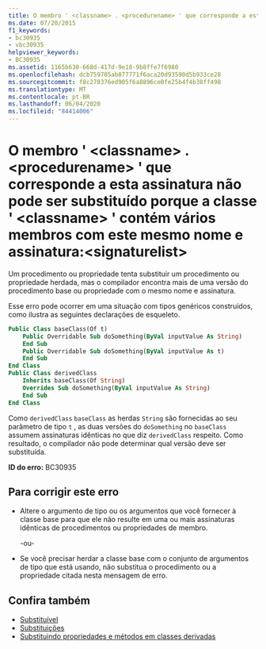 ```yaml
---
title: O membro ' <classname> . <procedurename> ' que corresponde a esta assinatura não pode ser substituído porque a classe ' <classname> ' contém vários membros com este mesmo nome e assinatura:<signaturelist>
ms.date: 07/20/2015
f1_keywords:
- bc30935
- vbc30935
helpviewer_keywords:
- BC30935
ms.assetid: 1165b630-668d-417d-9e18-9b8ffe7f6980
ms.openlocfilehash: dcb759705ab877771f6aca20d93590d5b933ce28
ms.sourcegitcommit: f8c270376ed905f6a8896ce0fe25b4f4b38ff498
ms.translationtype: MT
ms.contentlocale: pt-BR
ms.lasthandoff: 06/04/2020
ms.locfileid: "84414006"
---
```

# <a name="member-classnameprocedurename-that-matches-this-signature-cannot-be-overridden-because-the-class-classname-contains-multiple-members-with-this-same-name-and-signature-signaturelist"></a>O membro ' \<classname> . \<procedurename> ' que corresponde a esta assinatura não pode ser substituído porque a classe ' \<classname> ' contém vários membros com este mesmo nome e assinatura:\<signaturelist>
Um procedimento ou propriedade tenta substituir um procedimento ou propriedade herdada, mas o compilador encontra mais de uma versão do procedimento base ou propriedade com o mesmo nome e assinatura.  
  
 Esse erro pode ocorrer em uma situação com tipos genéricos construídos, como ilustra as seguintes declarações de esqueleto.  
  
```vb  
Public Class baseClass(Of t)  
    Public Overridable Sub doSomething(ByVal inputValue As String)  
    End Sub  
    Public Overridable Sub doSomething(ByVal inputValue As t)  
    End Sub  
End Class  
Public Class derivedClass  
    Inherits baseClass(Of String)  
    Overrides Sub doSomething(ByVal inputValue As String)  
    End Sub  
End Class  
```  
  
 Como `derivedClass` `baseClass` as herdas `String` são fornecidas ao seu parâmetro de tipo `t` , as duas versões do `doSomething` no `baseClass` assumem assinaturas idênticas no que diz `derivedClass` respeito. Como resultado, o compilador não pode determinar qual versão deve ser substituída.  
  
 **ID do erro:** BC30935  
  
## <a name="to-correct-this-error"></a>Para corrigir este erro  
  
- Altere o argumento de tipo ou os argumentos que você fornecer à classe base para que ele não resulte em uma ou mais assinaturas idênticas de procedimentos ou propriedades de membro.  
  
     -ou-  
  
- Se você precisar herdar a classe base com o conjunto de argumentos de tipo que está usando, não substitua o procedimento ou a propriedade citada nesta mensagem de erro.  
  
## <a name="see-also"></a>Confira também

- [Substituível](../language-reference/modifiers/overridable.md)
- [Substituições](../language-reference/modifiers/overrides.md)
- [Substituindo propriedades e métodos em classes derivadas](../programming-guide/language-features/objects-and-classes/inheritance-basics.md#overriding-properties-and-methods-in-derived-classes)
